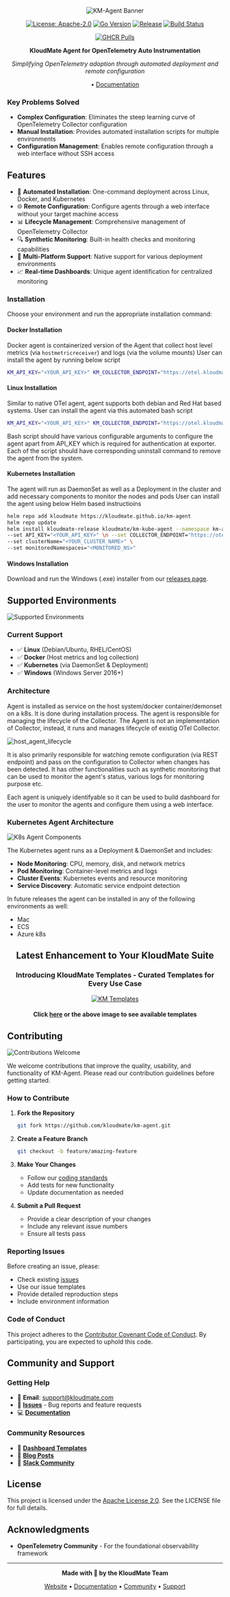 <div align="center">

![KM-Agent Banner](docs/banner_km_agent.png)

[![License: Apache-2.0](https://img.shields.io/badge/License-Apache%202.0-blue.svg)](https://opensource.org/licenses/Apache-2.0)
[![Go Version](https://img.shields.io/badge/Go-1.24.4+-blue.svg)](https://golang.org/)
[![Release](https://img.shields.io/github/release/kloudmate/km-agent.svg)](https://github.com/kloudmate/km-agent/releases)
[![Build Status](https://img.shields.io/badge/build-passing-brightgreen.svg)](https://github.com/kloudmate/km-agent/actions)

[![GHCR Pulls](https://img.shields.io/badge/dynamic/json?url=https%3A%2F%2Fghcr-badge.elias.eu.org%2Fapi%2Fkloudmate%2Fkm-agent%2Fkm-kube-agent&query=downloadCount&style=flat&logo=docker&label=Image%20Pulls&color=2496ed)](https://img.shields.io/badge/dynamic/json?url=https%3A%2F%2Fghcr-badge.elias.eu.org%2Fapi%2Fkloudmate%2Fkm-agent%2Fkm-kube-agent&query=downloadCount&style=flat&logo=docker&label=Image%20Pulls&color=2496ed)

**KloudMate Agent for OpenTelemetry Auto Instrumentation**

*Simplifying OpenTelemetry adoption through automated deployment and remote configuration*

 • [Documentation](https://docs.kloudmate.com/kloudmate-agents) 

</div>


### Key Problems Solved

- **Complex Configuration**: Eliminates the steep learning curve of OpenTelemetry Collector configuration
- **Manual Installation**: Provides automated installation scripts for multiple environments
- **Configuration Management**: Enables remote configuration through a web interface without SSH access

## Features

- 🚀 **Automated Installation**: One-command deployment across Linux, Docker, and Kubernetes
- 🌐 **Remote Configuration**: Configure agents through a web interface without your target machine access
- 📊 **Lifecycle Management**: Comprehensive management of OpenTelemetry Collector
- 🔍 **Synthetic Monitoring**: Built-in health checks and monitoring capabilities
- 🎯 **Multi-Platform Support**: Native support for various deployment environments
- 📈 **Real-time Dashboards**: Unique agent identification for centralized monitoring

### Installation

Choose your environment and run the appropriate installation command:

#### Docker Installation
Docker agent is containerized version of the Agent that collect host level metrics (via `hostmetricreceiver`) and logs (via the volume mounts)
User can install the agent by running below script

```bash
KM_API_KEY="<YOUR_API_KEY>" KM_COLLECTOR_ENDPOINT="https://otel.kloudmate.com:4318" bash -c "$(curl -L https://cdn.kloudmate.com/scripts/install_docker.sh)"
```

#### Linux Installation
Similar to native OTel agent, agent supports both debian and Red Hat based systems.
User can install the agent via this automated bash script

```bash
KM_API_KEY="<YOUR_API_KEY>" KM_COLLECTOR_ENDPOINT="https://otel.kloudmate.com:4318" bash -c "$(curl -L https://cdn.kloudmate.com/scripts/install_linux.sh)"
```

Bash script should have various configurable arguments to configure the agent apart from API_KEY which is required for authentication at exporter. Each of the script should have corresponding uninstall command to remove the agent from the system.

#### Kubernetes Installation
The agent will run as DaemonSet as well as a Deployment in the cluster and add necessary components to monitor the nodes and pods
User can install the agent using below Helm based instructioins
```bash
helm repo add kloudmate https://kloudmate.github.io/km-agent
helm repo update
helm install kloudmate-release kloudmate/km-kube-agent --namespace km-agent --create-namespace \
--set API_KEY="<YOUR_API_KEY>" \n --set COLLECTOR_ENDPOINT="https://otel.kloudmate.com:4318" \
--set clusterName="<YOUR_CLUSTER_NAME>" \
--set monitoredNamespaces="<MONITORED_NS>"
```

#### Windows Installation
Download and run the Windows (.exe) installer from our [releases page](https://github.com/kloudmate/km-agent/releases).


## Supported Environments

![Supported Environments](docs/environments.png)

### Current Support
- ✅ **Linux** (Debian/Ubuntu, RHEL/CentOS)
- ✅ **Docker** (Host metrics and log collection)
- ✅ **Kubernetes** (via DaemonSet & Deployment)
- ✅ **Windows** (Windows Server 2016+)


### Architecture
Agent is installed as service on the host system/docker container/demonset on a k8s. It is done during installation process. The agent is responsible for managing the lifecycle of the Collector. The Agent is not an implementation of Collector, instead, it runs and manages lifecycle of existig OTel Collector.

![host_agent_lifecycle](/docs/lifecycle.png)

It is also primarily responsible for watching remote configuration (via REST endpoint) and pass on the configuration to Collector when changes has been detected. It has other functionalities such as synthetic monitoring that can be used to monitor the agent's status, various logs for monitoring purpose etc.

Each agent is uniquely identifyable so it can be used to build dashboard for the user to monitor the agents and configure them using a web interface.


### Kubernetes Agent Architecture

![K8s Agent Components](docs/km_agent_k8s.png)

The Kubernetes agent runs as a Deployment & DaemonSet and includes:
- **Node Monitoring**: CPU, memory, disk, and network metrics
- **Pod Monitoring**: Container-level metrics and logs
- **Cluster Events**: Kubernetes events and resource monitoring
- **Service Discovery**: Automatic service endpoint detection

In future releases the agent can be installed in any of the following environments as well:
* Mac
* ECS
* Azure k8s

<div align="center">

## Latest Enhancement to Your KloudMate Suite
### Introducing  **KloudMate Templates** - Curated Templates for Every Use Case
[![KM Templates](docs/banner_km_templates.png)](https://templates.kloudmate.com)
#### Click [here](https://templates.kloudmate.com) or the above image to see available templates
</div>


## Contributing

![Contributions Welcome](docs/contributions.png)

We welcome contributions that improve the quality, usability, and functionality of KM-Agent. Please read our contribution guidelines before getting started.

### How to Contribute

1. **Fork the Repository**
   ```bash
   git fork https://github.com/kloudmate/km-agent.git
   ```

2. **Create a Feature Branch**
   ```bash
   git checkout -b feature/amazing-feature
   ```

3. **Make Your Changes**
   - Follow our [coding standards](CONTRIBUTING.md#coding-standards)
   - Add tests for new functionality
   - Update documentation as needed

4. **Submit a Pull Request**
   - Provide a clear description of your changes
   - Include any relevant issue numbers
   - Ensure all tests pass

### Reporting Issues

Before creating an issue, please:

- Check existing [issues](https://github.com/kloudmate/km-agent/issues)
- Use our issue templates
- Provide detailed reproduction steps
- Include environment information

### Code of Conduct

This project adheres to the [Contributor Covenant Code of Conduct](CODE_OF_CONDUCT.md). By participating, you are expected to uphold this code.

## Community and Support

### Getting Help

- 📧 **Email**: support@kloudmate.com
- 🐛 **[Issues](https://github.com/kloudmate/km-agent/issues)** - Bug reports and feature requests
- 💻 **[Documentation](https://docs.kloudmate.com)**

### Community Resources

- 🌟 **[Dashboard Templates](templates.kloudmate.com)**
- 📝 **[Blog Posts](https://blog.kloudmate.com)**
- 📱 **[Slack Community](https://kloudmate.slack.com)**


## License

This project is licensed under the [Apache License 2.0](LICENSE). See the LICENSE file for full details.

## Acknowledgments

-  **OpenTelemetry Community** - For the foundational observability framework
---

<div align="center">

**Made with 🧡 by the KloudMate Team**

[Website](https://kloudmate.com) • [Documentation](https://docs.kloudmate.com/kloudmate-agents) • [Community](https://github.com/kloudmate/km-agent/discussions) • [Support](mailto:support@kloudmate.com)

</div>